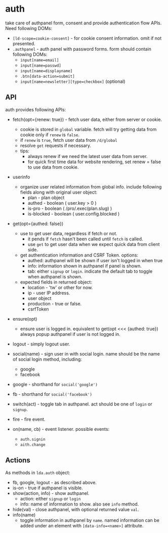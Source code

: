 # auth 

take care of authpanel form, consent and provide authentication flow APIs. Need following DOMs:

 * `[ld-scope=cookie-consent]` - for cookie consent information. omit if not presented.
 * `.authpanel` - auth panel with password forms. form should contain following DOMs:
   - `input[name=email]`
   - `input[name=passwd]`
   - `input[name=displayname]`
   - `.btn[data-action=submit]`
   - `input[name=newsletter][type=checkbox]` (optional)


## API

auth provides following APIs:

 * fetch(opt={renew: true}) - fetch user data, either from server or cookie.
   - cookie is stored in `global` variable. fetch will try getting data from cookie only if `renew` is `false`.
   - if `renew` is `true`, fetch user data from `/d/global`
   - resolve `get` requests if necessary.
   - tips:
     - always renew if we need the latest user data from server.
     - for quick first time data for website rendering, set renew = false to use data from cookie.

 * userinfo
   - organize user related information from global info. include following fields along with original user object:
     - plan - plan object
     - authed - boolean ( user.key > 0 )
     - is-pro - boolean ( /pro/.exec(plan.slug) )
     - is-blocked - boolean ( user.config.blocked )

 * get(opt={authed: false})
   - use to get user data, regardless if fetch or not.
     - it pends if `fetch` hasn't been called until `fetch` is called.
     - use `get` to get user data when we expect quick data from client side.
   - get authentication information and CSRF Token. options:
     - authed: authpanel will be shown if user isn't logged in when true 
     - info: information shown in authpanel if panel is shown.
     - tab: either `signup` or `login`. indicate the default tab to toggle when authpanel is shown.
   - expected fields in returned object:
     - location - 'tw' or other for now.
     - ip - user IP address.
     - user object
     - production - true or false.
     - csrfToken

 * ensure(opt)
   - ensure user is logged in. equivalent to get(opt <<< {authed: true})
     always popup authpanel if user is not logged in.

 * logout - simply logout user.
 * social(name) - sign user in with social login. name should be the name of social login method, including:
   - google
   - facebook
 * google - shorthand for `social('google')`
 * fb - shorthand for `social('facebook')`
 * switch(act) - toggle tab in authpanel. act should be one of `login` or `signup`.
 * fire - fire event. 
 * on(name, cb) - event listener. possible events:
   - `auth.signin`
   - `aith.change`

## Actions

As methods in `lda.auth` object:

 * fb, google, logout - as described above.
 * is-on - true if authpanel is visible.
 * show(action, info) - show authpanel.
   - action: either `signup` or `login`
   - info: name of information to show. also see `info` method.
 * hide(val) - close authpanel, with optional returned value `val`.
 * info(name)
   - toggle information in authpanel by `name`.
     named information can be added under an element with `[data-info=<name>]` attribute.

